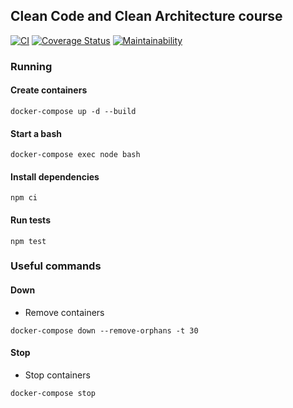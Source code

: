 ## Clean Code and Clean Architecture course

[![CI](https://github.com/rafaph/clean-architecture-branas-course/actions/workflows/pipeline.yml/badge.svg)](https://github.com/rafaph/clean-architecture-branas-course/actions/workflows/pipeline.yml)
[![Coverage Status](https://coveralls.io/repos/github/rafaph/clean-architecture-branas-course/badge.svg?branch=master)](https://coveralls.io/github/rafaph/clean-architecture-branas-course?branch=master)
[![Maintainability](https://api.codeclimate.com/v1/badges/c89ca516c5f49327c3af/maintainability)](https://codeclimate.com/github/rafaph/clean-architecture-branas-course/maintainability)

### Running

#### Create containers
`docker-compose up -d --build`

#### Start a bash
`docker-compose exec node bash`

#### Install dependencies
`npm ci`

#### Run tests
`npm test`

### Useful commands

#### Down
- Remove containers

`docker-compose down --remove-orphans -t 30`

#### Stop
- Stop containers

`docker-compose stop`
